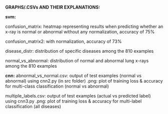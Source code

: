 **GRAPHS/.CSVs AND THEIR EXPLANATIONS:**

**svm:**

confusion_matrix: heatmap representing results when predicting whether an x-ray is normal or abnormal without any normalization, accuracy of 75%

confusion_matrix2: with normalization, accuracy of 73%

disease_distr: distribution of specific diseases among the 810 examples

normal_vs_abnormal: distribution of normal and abnormal lung x-rays among the 810 examples


**cnn:**
abnormal_vs_normal.csv: output of test examples (normal vs abnormal) using cnn2.py (in src folder)
.png: plot of training loss & accuracy for multi-class classification (normal vs abnormal)

multiple_labels.csv: output of test examples (actual vs predicted label) using cnn3.py
.png: plot of training loss & accuracy for multi-label classification (all diseases)

